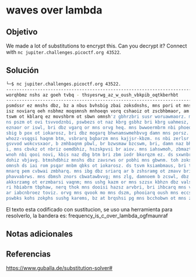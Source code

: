 #  waves over lambda

## Objetivo
We made a lot of substitutions to encrypt this. Can you decrypt it? Connect with `nc jupiter.challenges.picoctf.org 43522`.

## Solución
```bash                                                                          We ┌──(emgeek㉿EmGeek-Kali-PC)-[~/Documents/pruebasHacking/Crypto/lacifrade]  
└─$ nc jupiter.challenges.picoctf.org 43522.    
-------------------------------------------------------------------------------  
worqhbmz nshs az goeh tvbq - thsyesrwg_az_w_oush_vbkpib_oqtkberhbt  
-------------------------------------------------------------------------------  
psmdssr ez mnshs dbz, bz a nbus bvhsbig zbai zoksdnshs, mns pori ot mns zsb. psza  
isz noviarq oeh nsbhmz moqsmnsh mnhoeqn vorq cshaoiz ot zscbhbmaor, am nbi mns st  
tswm ot kblarq ez movshbrm ot sbwn omnsh'z gbhrzbri susr woruawmaorz. mns vbdgshm  
ns pszm ot ovi tsvvodznbi, pswbezs ot naz kbrg gsbhz bri kbrg uahmesz, mns orvg w  
eznaor or iswl, bri dbz vgarq or mns orvg heq. mns bwwoermbrm nbi phoeqnm oem bvh  
sbig b pox ot iokarosz, bri dbz mogarq bhwnamswmehbvvg damn mns porsz. kbhvod zbm  
whozz-vsqqsi haqnm btm, vsbrarq bqbarzm mns kajjsr-kbzm. ns nbi zerlsr wnsslz, b  
gsvvod wokcvsxaor, b zmhbaqnm pbwl, br bzwsmaw bzcswm, bri, damn naz bhkz ihoccs  
i, mns cbvkz ot nbriz oemdbhiz, hszskpvsi br aiov. mns iahswmoh, zbmaztasi mns br  
wnoh nbi qooi novi, kbis naz dbg btm bri zbm iodr bkorqzm ez. ds sxwnbrqsi b tsd  
dohiz vbjavg. btmshdbhiz mnshs dbz zavsrws or pobhi mns gbwnm. toh zoks hsbzor oh  
omnsh ds iai rom psqar mnbm qbks ot iokarosz. ds tsvm ksiambmaus, bri tam toh ro  
mnarq pem cvbwai zmbharq. mns ibg dbz sriarq ar b zshsramg ot zmavv bri sxyeazams  
phavvabrws. mns dbmsh znors cbwatawbvvg; mns zlg, damnoem b zcswl, dbz b psraqr  
akksrzamg ot erzmbarsi vaqnm; mns ushg kazm or mns szzsx kbhzn dbz vals b qbejg b  
ri hbiabrm tbphaw, nerq thok mns dooisi hazsz arvbri, bri ihbcarq mns vod znohsz  
ar iabcnbroez toviz. orvg mns qvook mo mns dszm, phooiarq oush mns eccsh hsbwnsz,  
pswbks kohs zokphs sushg karems, bz at brqshsi pg mns bcchobwn ot mns zer.   
```

El texto esta codificado con sustitucion, se uso una herramienta para resolverlo, la bandera es: frequency_is_c_over_lambda_ogfmaunraf
## Notas adicionales


## Referencias
https://www.guballa.de/substitution-solver#